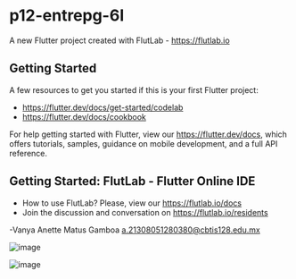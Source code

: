 # p12-entrepg-6I

A new Flutter project created with FlutLab - https://flutlab.io

## Getting Started

A few resources to get you started if this is your first Flutter project:

- https://flutter.dev/docs/get-started/codelab
- https://flutter.dev/docs/cookbook

For help getting started with Flutter, view our
https://flutter.dev/docs, which offers tutorials,
samples, guidance on mobile development, and a full API reference.

## Getting Started: FlutLab - Flutter Online IDE

- How to use FlutLab? Please, view our https://flutlab.io/docs
- Join the discussion and conversation on https://flutlab.io/residents

-Vanya Anette Matus Gamboa
a.21308051280380@cbtis128.edu.mx

![image](https://github.com/MatusG128/p12-entrepag-6I/assets/143744150/73d3f520-b1a1-4ef2-ae21-f3ca24f70508)

![image](https://github.com/MatusG128/p12-entrepag-6I/assets/143744150/72ebfc18-2435-4da2-99a8-c1024d479791)
